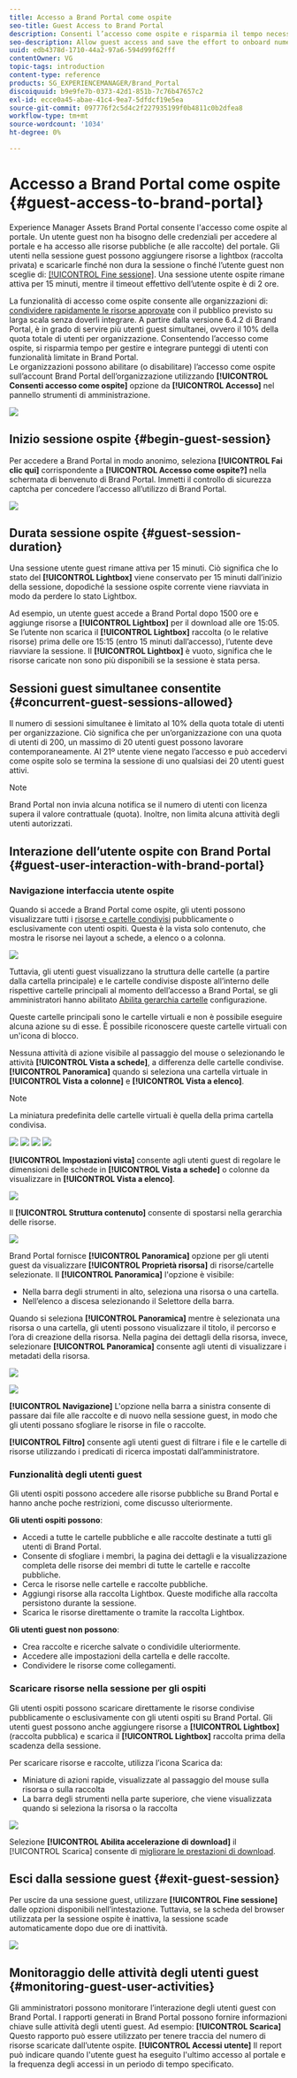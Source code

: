 ```yaml
---
title: Accesso a Brand Portal come ospite
seo-title: Guest Access to Brand Portal
description: Consenti l’accesso come ospite e risparmia il tempo necessario per integrare numerosi utenti senza autenticazione.
seo-description: Allow guest access and save the effort to onboard numerous users without authentication.
uuid: edb4378d-1710-44a2-97a6-594d99f62fff
contentOwner: VG
topic-tags: introduction
content-type: reference
products: SG_EXPERIENCEMANAGER/Brand_Portal
discoiquuid: b9e9fe7b-0373-42d1-851b-7c76b47657c2
exl-id: ecce0a45-abae-41c4-9ea7-5dfdcf19e5ea
source-git-commit: 097776f2c5d4c2f227935199f0b4811c0b2dfea8
workflow-type: tm+mt
source-wordcount: '1034'
ht-degree: 0%

---
```


# Accesso a Brand Portal come ospite {#guest-access-to-brand-portal}

Experience Manager Assets Brand Portal consente l&#39;accesso come ospite al portale. Un utente guest non ha bisogno delle credenziali per accedere al portale e ha accesso alle risorse pubbliche (e alle raccolte) del portale. Gli utenti nella sessione guest possono aggiungere risorse a lightbox (raccolta privata) e scaricarle finché non dura la sessione o finché l’utente guest non sceglie di: [[!UICONTROL Fine sessione]](#exit-guest-session). Una sessione utente ospite rimane attiva per 15 minuti, mentre il timeout effettivo dell’utente ospite è di 2 ore.

La funzionalità di accesso come ospite consente alle organizzazioni di: [condividere rapidamente le risorse approvate](../using/brand-portal-sharing-folders.md#how-to-share-folders) con il pubblico previsto su larga scala senza doverli integrare. A partire dalla versione 6.4.2 di Brand Portal, è in grado di servire più utenti guest simultanei, ovvero il 10% della quota totale di utenti per organizzazione. Consentendo l’accesso come ospite, si risparmia tempo per gestire e integrare punteggi di utenti con funzionalità limitate in Brand Portal.\
Le organizzazioni possono abilitare (o disabilitare) l’accesso come ospite sull’account Brand Portal dell’organizzazione utilizzando **[!UICONTROL Consenti accesso come ospite]** opzione da **[!UICONTROL Accesso]** nel pannello strumenti di amministrazione.

<!--
Comment Type: annotation
Last Modified By: mgulati
Last Modified Date: 2018-08-17T10:42:59.879-0400
Removed the first para: "AEM Assets Brand Portal allows public users to enter the portal anonymously and have restricted access to the allowed public resources as guests. Organization users with guest role need not seek access and authentication from administrators."
-->

![](assets/enable-guest-access.png)

## Inizio sessione ospite {#begin-guest-session}

Per accedere a Brand Portal in modo anonimo, seleziona **[!UICONTROL Fai clic qui]** corrispondente a **[!UICONTROL Accesso come ospite?]** nella schermata di benvenuto di Brand Portal. Immetti il controllo di sicurezza captcha per concedere l’accesso all’utilizzo di Brand Portal.

![](assets/bp-login-screen.png)

## Durata sessione ospite {#guest-session-duration}

Una sessione utente guest rimane attiva per 15 minuti.
Ciò significa che lo stato del **[!UICONTROL Lightbox]** viene conservato per 15 minuti dall’inizio della sessione, dopodiché la sessione ospite corrente viene riavviata in modo da perdere lo stato Lightbox.

Ad esempio, un utente guest accede a Brand Portal dopo 1500 ore e aggiunge risorse a **[!UICONTROL Lightbox]** per il download alle ore 15:05. Se l’utente non scarica il **[!UICONTROL Lightbox]** raccolta (o le relative risorse) prima delle ore 15:15 (entro 15 minuti dall’accesso), l’utente deve riavviare la sessione. Il **[!UICONTROL Lightbox]** è vuoto, significa che le risorse caricate non sono più disponibili se la sessione è stata persa.

## Sessioni guest simultanee consentite {#concurrent-guest-sessions-allowed}

Il numero di sessioni simultanee è limitato al 10% della quota totale di utenti per organizzazione. Ciò significa che per un’organizzazione con una quota di utenti di 200, un massimo di 20 utenti guest possono lavorare contemporaneamente. Al 21º utente viene negato l’accesso e può accedervi come ospite solo se termina la sessione di uno qualsiasi dei 20 utenti guest attivi.

>[!NOTE]
>
>Brand Portal non invia alcuna notifica se il numero di utenti con licenza supera il valore contrattuale (quota). Inoltre, non limita alcuna attività degli utenti autorizzati.

## Interazione dell’utente ospite con Brand Portal {#guest-user-interaction-with-brand-portal}

### Navigazione interfaccia utente ospite

Quando si accede a Brand Portal come ospite, gli utenti possono visualizzare tutti i [risorse e cartelle condivisi](../using/brand-portal-sharing-folders.md#sharefolders) pubblicamente o esclusivamente con utenti ospiti. Questa è la vista solo contenuto, che mostra le risorse nei layout a schede, a elenco o a colonna.

![](assets/disabled-folder-hierarchy1.png)

Tuttavia, gli utenti guest visualizzano la struttura delle cartelle (a partire dalla cartella principale) e le cartelle condivise disposte all’interno delle rispettive cartelle principali al momento dell’accesso a Brand Portal, se gli amministratori hanno abilitato [Abilita gerarchia cartelle](../using/brand-portal-general-configuration.md#main-pars-header-1621071021) configurazione.

Queste cartelle principali sono le cartelle virtuali e non è possibile eseguire alcuna azione su di esse. È possibile riconoscere queste cartelle virtuali con un&#39;icona di blocco.

Nessuna attività di azione visibile al passaggio del mouse o selezionando le attività **[!UICONTROL Vista a schede]**, a differenza delle cartelle condivise. **[!UICONTROL Panoramica]** quando si seleziona una cartella virtuale in **[!UICONTROL Vista a colonne]** e **[!UICONTROL Vista a elenco]**.

>[!NOTE]
>
>La miniatura predefinita delle cartelle virtuali è quella della prima cartella condivisa.

![](assets/enabled-hierarchy1.png) ![](assets/hierarchy1-nonadmin.png) ![](assets/hierarchy-nonadmin.png) ![](assets/hierarchy2-nonadmin.png)

**[!UICONTROL Impostazioni vista]** consente agli utenti guest di regolare le dimensioni delle schede in **[!UICONTROL Vista a schede]** o colonne da visualizzare in **[!UICONTROL Vista a elenco]**.

![](assets/nav-guest-user.png)

Il **[!UICONTROL Struttura contenuto]** consente di spostarsi nella gerarchia delle risorse.

![](assets/guest-login-ui.png)

Brand Portal fornisce **[!UICONTROL Panoramica]** opzione per gli utenti guest da visualizzare **[!UICONTROL Proprietà risorsa]** di risorse/cartelle selezionate. Il **[!UICONTROL Panoramica]** l&#39;opzione è visibile:

* Nella barra degli strumenti in alto, seleziona una risorsa o una cartella.
* Nell’elenco a discesa selezionando il Selettore della barra.

Quando si seleziona **[!UICONTROL Panoramica]** mentre è selezionata una risorsa o una cartella, gli utenti possono visualizzare il titolo, il percorso e l’ora di creazione della risorsa. Nella pagina dei dettagli della risorsa, invece, selezionare **[!UICONTROL Panoramica]** consente agli utenti di visualizzare i metadati della risorsa.

![](assets/overview-option-1.png)

![](assets/overview-rail-selector-1.png)

**[!UICONTROL Navigazione]** L&#39;opzione nella barra a sinistra consente di passare dai file alle raccolte e di nuovo nella sessione guest, in modo che gli utenti possano sfogliare le risorse in file o raccolte.

**[!UICONTROL Filtro]** consente agli utenti guest di filtrare i file e le cartelle di risorse utilizzando i predicati di ricerca impostati dall’amministratore.

### Funzionalità degli utenti guest

Gli utenti ospiti possono accedere alle risorse pubbliche su Brand Portal e hanno anche poche restrizioni, come discusso ulteriormente.

**Gli utenti ospiti possono**:

* Accedi a tutte le cartelle pubbliche e alle raccolte destinate a tutti gli utenti di Brand Portal.
* Consente di sfogliare i membri, la pagina dei dettagli e la visualizzazione completa delle risorse dei membri di tutte le cartelle e raccolte pubbliche.
* Cerca le risorse nelle cartelle e raccolte pubbliche.
* Aggiungi risorse alla raccolta Lightbox. Queste modifiche alla raccolta persistono durante la sessione.
* Scarica le risorse direttamente o tramite la raccolta Lightbox.

**Gli utenti guest non possono**:

* Crea raccolte e ricerche salvate o condividile ulteriormente.
* Accedere alle impostazioni della cartella e delle raccolte.
* Condividere le risorse come collegamenti.

### Scaricare risorse nella sessione per gli ospiti

Gli utenti ospiti possono scaricare direttamente le risorse condivise pubblicamente o esclusivamente con gli utenti ospiti su Brand Portal. Gli utenti guest possono anche aggiungere risorse a **[!UICONTROL Lightbox]** (raccolta pubblica) e scarica il **[!UICONTROL Lightbox]** raccolta prima della scadenza della sessione.

Per scaricare risorse e raccolte, utilizza l’icona Scarica da:

* Miniature di azioni rapide, visualizzate al passaggio del mouse sulla risorsa o sulla raccolta
* La barra degli strumenti nella parte superiore, che viene visualizzata quando si seleziona la risorsa o la raccolta

![](assets/download-on-guest.png)

Selezione **[!UICONTROL Abilita accelerazione di download]** il [!UICONTROL Scarica] consente di [migliorare le prestazioni di download](../using/accelerated-download.md).

## Esci dalla sessione guest {#exit-guest-session}

Per uscire da una sessione guest, utilizzare **[!UICONTROL Fine sessione]** dalle opzioni disponibili nell’intestazione. Tuttavia, se la scheda del browser utilizzata per la sessione ospite è inattiva, la sessione scade automaticamente dopo due ore di inattività.

![](assets/end-guest-session.png)

## Monitoraggio delle attività degli utenti guest {#monitoring-guest-user-activities}

Gli amministratori possono monitorare l’interazione degli utenti guest con Brand Portal. I rapporti generati in Brand Portal possono fornire informazioni chiave sulle attività degli utenti guest. Ad esempio: **[!UICONTROL Scarica]** Questo rapporto può essere utilizzato per tenere traccia del numero di risorse scaricate dall’utente ospite. **[!UICONTROL Accessi utente]** Il report può indicare quando l&#39;utente guest ha eseguito l&#39;ultimo accesso al portale e la frequenza degli accessi in un periodo di tempo specificato.
